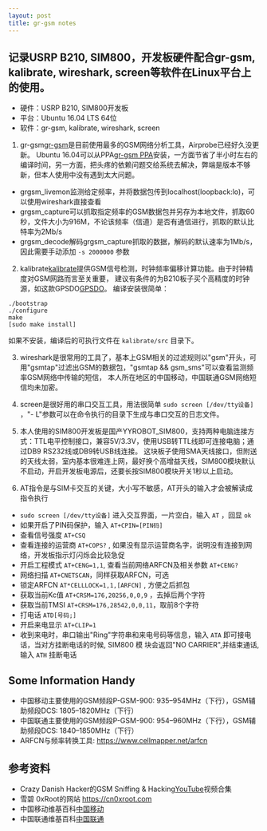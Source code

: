 ```yaml
---
layout: post
title: gr-gsm notes
---
```


## 记录USRP B210, SIM800，开发板硬件配合gr-gsm, kalibrate, wireshark, screen等软件在Linux平台上的使用。

* 硬件：USRP B210, SIM800开发板
* 平台：Ubuntu 16.04 LTS 64位
* 软件：gr-gsm, kalibrate, wireshark, screen

1. gr-gsm[gr-gsm](https://github.com/ptrkrysik/gr-gsm)是目前使用最多的GSM网络分析工具，Airprobe已经好久没更新。
Ubuntu 16.04可以从PPA[gr-gsm PPA](https://launchpad.net/~ptrkrysik/+archive/ubuntu/gr-gsm
)安装，一方面节省了半小时左右的编译时间，另一方面，把头疼的依赖问题交给系统去解决，弊端是版本不够新，但本人使用中没有遇到太大问题。
 * grgsm_livemon监测给定频率，并将数据包传到localhost(loopback:lo)，可以使用wireshark直接查看
 * grgsm_capture可以抓取指定频率的GSM数据包并另存为本地文件，抓取60秒，文件大小为916M，不论该频率（信道）是否有通信进行，抓取的默认比特率为2Mb/s
 * grgsm_decode解码grgsm_capture抓取的数据，解码的默认速率为1Mb/s，因此需要手动添加 `-s 2000000` 参数

2. kalibrate[kalibrate](https://github.com/ttsou/kalibrate)提供GSM信号检测，时钟频率偏移计算功能。由于时钟精度对GSM网路而言至关重要，
建议有条件的为B210板子买个高精度的时钟源，如这款GPSDO[GPSDO](https://www.ettus.com/product/details/GPSDO-TCXO-MODULE)。
编译安装很简单：

```
./bootstrap
./configure
make
[sudo make install]
```
如果不安装，编译后的可执行文件在 `kalibrate/src` 目录下。

3. wireshark是很常用的工具了，基本上GSM相关的过滤规则以"gsm"开头，可用"gsmtap"过滤出GSM的数据包，"gsmtap && gsm_sms"可以查看监测频率GSM网络中传输的短信，
本人所在地区的中国移动，中国联通GSM网络短信均未加密。

4. screen是很好用的串口交互工具，用法很简单 `sudo screen [/dev/tty设备]` ，"- L"参数可以在命令执行的目录下生成与串口交互的日志文件。

5. 本人使用的SIM800开发板是国产YYROBOT_SIM800，支持两种电脑连接方式：TTL电平控制接口，兼容5V/3.3V，使用USB转TTL线即可连接电脑；通过DB9 RS232线或DB9转USB线连接。
这块板子使用SMA天线接口，但附送的天线太弱，室内基本很难连上网，最好换个高增益天线，SIM800模块默认不启动，开启开发板电源后，还要长按SIM800模块开关1秒以上启动。

6. AT指令是与SIM卡交互的关键，大小写不敏感，AT开头的输入才会被解读成指令执行
 * `sudo screen [/dev/tty设备]` 进入交互界面，一片空白，输入 `AT` ，回显 `ok`
 * 如果开启了PIN码保护，输入 `AT+CPIN=[PIN码]`
 * 查看信号强度 `AT+CSQ`
 * 查看连接的运营商 `AT+COPS?` , 如果没有显示运营商名字，说明没有连接到网络，开发板指示灯闪烁会比较急促
 * 开启工程模式 `AT+CENG=1,1`, 查看当前网络ARFCN及相关参数 `AT+CENG?`
 * 网络扫描 `AT+CNETSCAN`，同样获取ARFCN，可选
 * 锁定ARFCN `AT*CELLLOCK=1,1,[ARFCN]` , 方便之后抓包
 * 获取当前Kc值 `AT+CRSM=176,20256,0,0,9` ，去掉后两个字符
 * 获取当前TMSI `AT+CRSM=176,28542,0,0,11`，取前8个字符
 * 打电话 `ATD[号码;]`
 * 开启来电显示 `AT+CLIP=1`
 * 收到来电时，串口输出"Ring"字符串和来电号码等信息，输入 `ATA` 即可接电话，当对方挂断电话的时候, SIM800 模 块会返回"NO CARRIER",并结束通话,输入 `ATH` 挂断电话

 ## Some Information Handy
 * 中国移动主要使用的GSM频段P-GSM-900: 935–954MHz（下行），GSM辅助频段DCS: 1805–1820MHz（下行）
 * 中国联通主要使用的GSM频段P-GSM-900: 954–960MHz（下行），GSM辅助频段DCS: 1840–1850MHz（下行）
 * ARFCN与频率转换工具: https://www.cellmapper.net/arfcn
 

 ## 参考资料
 * Crazy Danish Hacker的GSM Sniffing & Hacking[YouTube](https://www.youtube.com/playlist?list=PLRovDyowOn5F_TFotx0n8A79ToZYD2lOv)视频合集
 * 雪碧 0xRoot的网站 https://cn0xroot.com
 * 中国移动维基百科[中国移动](https://zh.wikipedia.org/wiki/%E4%B8%AD%E5%9B%BD%E7%A7%BB%E5%8A%A8)
 * 中国联通维基百科[中国联通](https://zh.wikipedia.org/wiki/%E4%B8%AD%E5%9B%BD%E8%81%94%E9%80%9A)